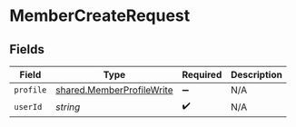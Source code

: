 # MemberCreateRequest


## Fields

| Field                                                                         | Type                                                                          | Required                                                                      | Description                                                                   |
| ----------------------------------------------------------------------------- | ----------------------------------------------------------------------------- | ----------------------------------------------------------------------------- | ----------------------------------------------------------------------------- |
| `profile`                                                                     | [shared.MemberProfileWrite](../../../sdk/models/shared/memberprofilewrite.md) | :heavy_minus_sign:                                                            | N/A                                                                           |
| `userId`                                                                      | *string*                                                                      | :heavy_check_mark:                                                            | N/A                                                                           |